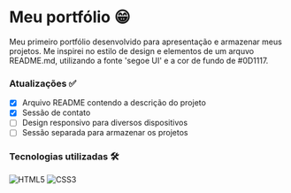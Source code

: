 # Meu portfólio 😁

Meu primeiro portfólio desenvolvido para apresentação e armazenar meus projetos. Me inspirei no estilo de design e elementos de um arquvo README.md, utilizando a fonte 'segoe UI' e a cor de fundo de #0D1117.

### Atualizações ✅
- [x] Arquivo README contendo a descrição do projeto
- [x] Sessão de contato
- [ ] Design responsivo para diversos dispositivos
- [ ] Sessão separada para armazenar os projetos

### Tecnologias utilizadas 🛠️
![HTML5](https://img.shields.io/badge/html5-%23E34F26.svg?style=for-the-badge&logo=html5&logoColor=white) ![CSS3](https://img.shields.io/badge/css3-%231572B6.svg?style=for-the-badge&logo=css3&logoColor=white)